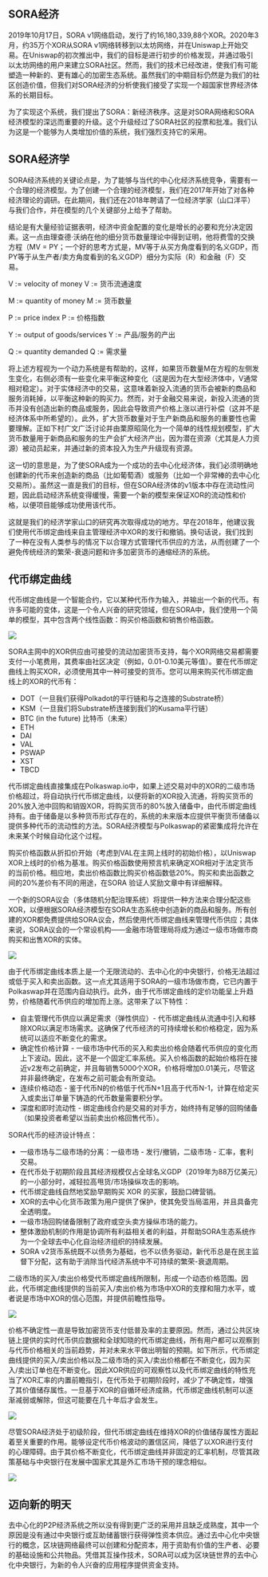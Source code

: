 
## SORA经济

2019年10月17日，SORA v1网络启动，发行了约16,180,339,88个XOR。2020年3月，约35万个XOR从SORA v1网络转移到以太坊网络，并在Uniswap上开始交易。在Uniswap的初次推出中，我们的目标是进行初步的价格发现，并通过吸引以太坊网络的用户来建立SORA社区。然而，我们的技术已经改进，使我们有可能塑造一种新的、更有雄心的加密生态系统。虽然我们的中期目标仍然是为我们的社区创造价值，但我们对SORA经济的分析使我们接受了实现一个超国家世界经济体系的长期目标。

为了实现这个系统，我们提出了SORA：新经济秩序。这是对SORA网络和SORA经济模型的深远而重要的升级。这个升级经过了SORA社区的投票和批准。我们认为这是一个能够为人类增加价值的系统，我们强烈支持它的采用。

## SORA经济学

SORA经济系统的关键论点是，为了能够与当代的中心化经济系统竞争，需要有一个合理的经济模型。为了创建一个合理的经济模型，我们在2017年开始了对各种经济理论的调研。在此期间，我们还在2018年聘请了一位经济学家（山口洋平）与我们合作，并在模型的几个关键部分上给予了帮助。

结论是有大量经验证据表明，经济中资金配置的变化是增长的必要和充分决定因素。这一点由理查德·沃纳在他的细分货币数量理论中得到证明，他将费雪的交换方程（MV = PY；一个好的思考方式是，MV等于从买方角度看到的名义GDP，而PY等于从生产者/卖方角度看到的名义GDP）细分为实际（R）和金融（F）交易。

V := velocity of money
V := 货币流通速度

M := quantity of money
M := 货币数量

P := price index P := 价格指数

Y := output of goods/services
Y := 产品/服务的产出

Q := quantity demanded Q := 需求量

将上述方程视为一个动力系统是有帮助的，这样，如果货币数量M在方程的左侧发生变化，右侧必须有一些变化来平衡这种变化（这是因为在大型经济体中，V通常相对稳定）。对于实体经济中的交易，这意味着新投入流通的货币会被新的商品和服务消耗掉，以平衡这种新的购买力。然而，对于金融交易来说，新投入流通的货币并没有创造出新的商品或服务，因此会导致资产价格上涨以进行补偿（这并不是经济体系中所希望的）。此外，扩大货币数量对于生产新商品和服务的重要性也需要理解。正如下村广文广泛讨论并由栗原昭简化为一个简单的线性规划模型，扩大货币数量用于新商品和服务的生产会扩大经济产出，因为潜在资源（尤其是人力资源）被动员起来，并通过新的资本投入为生产升级现有资源。

这一切的意思是，为了使SORA成为一个成功的去中心化经济体，我们必须明确地创建新的代币来创造新的商品（比如葡萄酒）或服务（比如一个非常棒的去中心化交易所）。虽然这一直是我们的目标，但在SORA经济体的v1版本中存在流动性问题，因此启动经济系统变得缓慢，需要一个新的模型来保证XOR的流动性和价格，以便项目能够成功使用该代币。

这就是我们的经济学家山口的研究再次取得成功的地方。早在2018年，他建议我们使用代币绑定曲线来自主管理经济中XOR的发行和撤销。换句话说，我们找到了一种在没有人类参与的情况下以合理方式管理代币供应的方法，从而创建了一个避免传统经济的繁荣-衰退问题和许多加密货币的通缩经济的系统。

## 代币绑定曲线

代币绑定曲线是一个智能合约，它以某种代币作为输入，并输出一个新的代币。有许多可能的变体，这是一个令人兴奋的研究领域，但在SORA中，我们使用一个简单的模型，其中包含两个线性函数：购买价格函数和销售价格函数。

![](../.gitbook/assets/Tokenbondingcurve.png)


SORA主网中的XOR供应由可接受的流动加密货币支持，每个XOR网络交易都需要支付一小笔费用，其费率由社区决定（例如，0.01-0.10美元等值）。要在代币绑定曲线上购买XOR，必须使用其中一种可接受的货币。您可以用来购买代币绑定曲线上的XOR的代币有：


- DOT（一旦我们获得Polkadot的平行链和与之连接的Substrate桥）
- KSM（一旦我们将Substrate桥连接到我们的Kusama平行链）
- BTC (in the future) 比特币（未来）
- ETH
- DAI
- VAL
- PSWAP
- XST
- TBCD

代币绑定曲线直接集成在Polkaswap.io中，如果上述交易对中的XOR的二级市场价格超过，将自动执行代币绑定曲线，以便将新的XOR投入流通，将购买货币的20%放入池中回购和销毁XOR，将购买货币的80%放入储备中，由代币绑定曲线持有。由于储备是以多种货币形式存在的，系统的未来版本应提供平衡货币储备以提供多种代币的流动性的方法。SORA经济模型与Polkaswap的紧密集成将允许在未来某个时候自动化这个过程。

购买价格函数从折扣价开始（考虑到VAL在主网上线时的初始价格），以Uniswap XOR上线时的价格为基准。购买价格函数使用预言机来确定XOR相对于法定货币的当前价格。相应地，卖出价格函数比购买价格函数低20%。购买和卖出函数之间的20%差价有不同的用途，在SORA 验证人奖励文章中有详细解释。

一个新的SORA议会（多体随机分配治理系统）将提供一种方法来合理分配这些XOR，以便根据SORA经济模型在SORA生态系统中创造新的商品和服务。所有创建的XOR都免费提供给SORA议会，然后使用代币绑定曲线来管理代币供应；具体来说，SORA议会的一个常设机构——金融市场管理局将成为通过一级市场做市商购买和出售XOR的实体。

![](../.gitbook/assets/xormarketmaker.png)


由于代币绑定曲线本质上是一个无限流动的、去中心化的中央银行，价格无法超过或低于买入和卖出函数。这一点尤其适用于SORA的一级市场做市商，它已内置于Polkaswap并在范围内自动执行。此外，由于代币绑定曲线的定价功能呈上升趋势，价格随着代币供应的增加而上涨。这带来了以下特性：

- 自主管理代币供应以满足需求（弹性供应）- 代币绑定曲线从流通中引入和移除XOR以满足市场需求。这确保了代币经济的可持续增长和价格稳定，因为系统可以适应不断变化的需求。
- 确定性价格计算 - 一级市场中代币的买入和卖出价格会随着代币供应的变化而上下波动。因此，这不是一个固定汇率系统。买入价格函数的起始价格将在接近v2发布之前确定，并且每销售5000个XOR，价格将增加0.01美元，尽管这并非最终确定，在发布之前可能会有所变动。
- 连续价格动态 - 鉴于代币N的价格低于代币N+1且高于代币N-1，计算在给定买入或卖出订单量下铸造的代币数量需要积分学。
- 深度和即时流动性 - 绑定曲线合约是交易的对手方，始终持有足够的回购储备（如果投资者希望以当前卖出价格回售代币）。

SORA代币的经济设计特点：

- 一级市场与二级市场的分离：一级市场 - 发行/撤销，二级市场 - 汇率，套利交易。
- 在代币处于初期阶段且其经济规模仅占全球名义GDP（2019年为88万亿美元）的一小部分时，减轻拉高甩货/市场操纵攻击的影响。
- 代币绑定曲线自然地奖励早期购买 XOR 的买家，鼓励口碑营销。
- XOR的去中心化货币政策为用户提供了保护，使其免受当局滥用，并且具备完全透明度。
- 一级市场回购储备限制了政府或空头卖方操纵市场的能力。
- 整体激励机制的作用是协调所有利益相关者的利益，并帮助SORA生态系统作为一个全球去中心化自治经济组织的持续发展。
- SORA v2货币系统既不以债务为基础，也不以债务驱动，新代币总是在民主监督下分配，这有助于消除当代经济系统中不可持续的繁荣-衰退周期。

二级市场的买入/卖出价格受代币绑定曲线所限制，形成一个动态价格范围。因此，代币绑定曲线提供的当前买入/卖出价格为市场中XOR的支撑和阻力水平，或者说是市场中XOR的信心范围，并提供前瞻性指导。

![](../.gitbook/assets/xor-supply.png)

价格不确定性一直是导致加密货币支付低普及率的主要原因。然而，通过公共区块链上提供的实时代币供应数据和全球知晓的代币绑定曲线，所有用户都可以观察到与代币价格相关的当前趋势，并对未来水平做出明智的预期。如下所示，代币绑定曲线提供的买入/卖出价格以及二级市场的买入/卖出价格都在不断变化，因为买入/卖出订单也在不断变化。因此XOR供应的可观察性以及代币绑定曲线的特性充当了XOR汇率的内置前瞻指引，在代币处于初期阶段时，减少了不确定性，增强了其价值储存属性。一旦基于XOR的自循环经济成熟，代币绑定曲线机制可以逐渐减弱或解除，但这可能要在几十年后才会发生。

![](../.gitbook/assets/money-supply.png)

尽管SORA经济处于初级阶段，但代币绑定曲线在维持XOR的价值储存属性方面起着至关重要的作用。能够设定代币价格波动的置信区间，降低了以XOR进行支付的心理障碍。由于其价格不断变化，代币绑定曲线并非固定的汇率机制，尽管其政策基础与中央银行在发展中国家尤其是外汇市场干预的理念相似。

![](../.gitbook/assets/phases.png)

## 迈向新的明天

去中心化的P2P经济系统之所以没有得到更广泛的采用并且缺乏成熟度，其中一个原因是没有通过中央银行或互助储蓄银行获得弹性资本供应。通过去中心化中央银行的概念，区块链网络最终可以创建和分配资本，用于资助有价值的生产者、必要的基础设施和公共物品。凭借其互操作技术，SORA可以成为区块链世界的去中心化中央银行，为新的令人兴奋的应用程序提供资金支持。